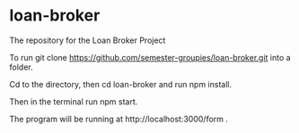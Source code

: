 # loan-broker
The repository for the Loan Broker Project

To run git clone https://github.com/semester-groupies/loan-broker.git into a folder.

Cd to the directory, then cd loan-broker and run npm install.

Then in the terminal run npm start.

The program will be running at http://localhost:3000/form .
